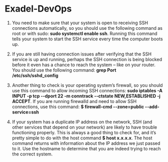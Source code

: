 # Exadel-DevOps
1. You need to make sure that your system is open to receiving SSH connections automatically, so you should use the following command as root or with sudo:
**sudo systemctl enable ssh**. Running this command tells your system to start the SSH service every time the computer boots up.

2. If you are still having connection issues after verifying that the SSH service is up and running, perhaps the SSH connection is being blocked before it even has a chance to reach the system – like on your router. You should use the following command: **grep Port /etc/ssh/sshd_config**

3. Another thing to check is your operating system’s firewall, so you should use this command to allow incoming SSH connections: **sudo iptables -A INPUT -p tcp --dport 22 -m conntrack --ctstate NEW,ESTABLISHED -j ACCEPT**. If you are running firewalld and need to allow SSH connections, use this command: **$ firewall-cmd --zone=public --add-service=ssh**

4. If your system has a duplicate IP address on the network, SSH (and other services that depend on your network) are likely to have trouble functioning properly. This is always a good thing to check for, and it’s pretty simple to do with the host command **$ host x.x.x.x**. The host command returns with information about the IP address we just passed to it. Use the hostname to determine that you are indeed trying to reach the correct system.

